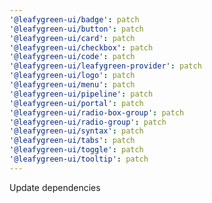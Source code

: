 ```yaml
---
'@leafygreen-ui/badge': patch
'@leafygreen-ui/button': patch
'@leafygreen-ui/card': patch
'@leafygreen-ui/checkbox': patch
'@leafygreen-ui/code': patch
'@leafygreen-ui/leafygreen-provider': patch
'@leafygreen-ui/logo': patch
'@leafygreen-ui/menu': patch
'@leafygreen-ui/pipeline': patch
'@leafygreen-ui/portal': patch
'@leafygreen-ui/radio-box-group': patch
'@leafygreen-ui/radio-group': patch
'@leafygreen-ui/syntax': patch
'@leafygreen-ui/tabs': patch
'@leafygreen-ui/toggle': patch
'@leafygreen-ui/tooltip': patch
---
```


Update dependencies
